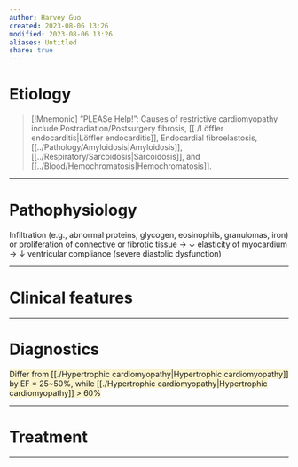 ```yaml
---
author: Harvey Guo
created: 2023-08-06 13:26
modified: 2023-08-06 13:26
aliases: Untitled
share: true
---
```


# Etiology
>[!Mnemonic] 
>“PLEASe Help!”: Causes of restrictive cardiomyopathy include Postradiation/Postsurgery fibrosis, [[./Löffler endocarditis|Löffler endocarditis]], Endocardial fibroelastosis, [[../Pathology/Amyloidosis|Amyloidosis]], [[../Respiratory/Sarcoidosis|Sarcoidosis]], and [[../Blood/Hemochromatosis|Hemochromatosis]].

---
# Pathophysiology
Infiltration (e.g., abnormal proteins, glycogen, eosinophils, granulomas, iron) or proliferation of connective or fibrotic tissue → ↓ elasticity of myocardium → ↓ ventricular compliance (severe diastolic dysfunction)

---
# Clinical features


---
# Diagnostics
<span style="background:rgba(240, 200, 0, 0.2)">Differ from [[./Hypertrophic cardiomyopathy|Hypertrophic cardiomyopathy]] by EF = 25~50%, while [[./Hypertrophic cardiomyopathy|Hypertrophic cardiomyopathy]] > 60%</span>

---
# Treatment


---
